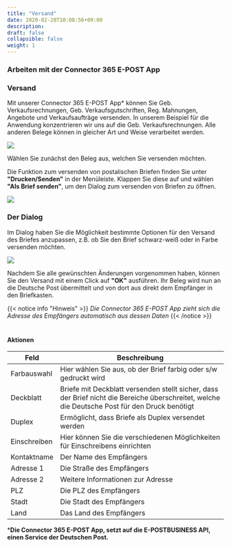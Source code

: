 ```yaml
---
title: "Versand"
date: 2020-02-28T10:08:56+09:00
description: 
draft: false
collapsible: false
weight: 1
---
```

### Arbeiten mit der Connector 365 E-POST App

### Versand

Mit unserer Connector 365 E-POST App* können Sie Geb. Verkaufsrechnungen, Geb. Verkaufsgutschriften, Reg. Mahnungen, Angebote und Verkaufsaufträge versenden. In unserem Beispiel für die Anwendung konzentrieren wir uns auf die Geb. Verkaufsrechnungen. Alle anderen Belege können in gleicher Art und Weise verarbeitet werden.

![](images/apps/epostubersichtde.PNG)

Wählen Sie zunächst den Beleg aus, welchen Sie versenden möchten.

Die Funktion zum versenden von postalischen Briefen finden Sie unter **"Drucken/Senden"** in der Menüleiste. Klappen Sie diese auf und wählen **"Als Brief senden"**, um den Dialog zum versenden von Briefen zu öffnen.

![](images/apps/epostdruckensendende.PNG)

### Der Dialog

Im Dialog haben Sie die Möglichkeit bestimmte Optionen für den Versand des Briefes anzupassen, z.B. ob Sie den Brief schwarz-weiß oder in Farbe versenden möchten.

![](images/apps/epostdialogde.PNG)

Nachdem Sie alle gewünschten Änderungen vorgenommen haben, können Sie den Versand mit einem Click auf **"OK"** ausführen. Ihr Beleg wird nun an die Deutsche Post übermittelt und von dort aus direkt dem Empfänger in den Briefkasten.

{{< notice info "Hinweis" >}}
 _Die Connector 365 E-POST App zieht sich die Adresse des Empfängers automatisch aus dessen Daten_
{{< /notice >}}
#

#### Aktionen

| Feld         | Beschreibung                                                                                                                                   |
|--------------|------------------------------------------------------------------------------------------------------------------------------------------------|
| Farbauswahl  | Hier wählen Sie aus, ob der Brief farbig oder s/w gedruckt wird                                                                                |
| Deckblatt    | Briefe mit Deckblatt versenden stellt sicher, dass der Brief nicht die Bereiche überschreitet, welche die Deutsche Post für den Druck benötigt |
| Duplex       | Ermöglicht, dass Briefe als Duplex versendet werden                                                                                            |
| Einschreiben | Hier können Sie die verschiedenen Möglichkeiten für Einschreibens einrichten                                                                   |
| Kontaktname  | Der Name des Empfängers                                                                                                                        |
| Adresse 1    | Die Straße des Empfängers                                                                                                                      |
| Adresse 2    | Weitere Informationen zur Adresse                                                                                                              |
| PLZ          | Die PLZ des Empfängers                                                                                                                         |
| Stadt        | Die Stadt des Empfängers                                                                                                                       |
| Land         | Das Land des Empfängers                                                                                                                        |




***Die Connector 365 E-POST App, setzt auf die E-POSTBUSINESS API, einen Service der Deutschen Post.**